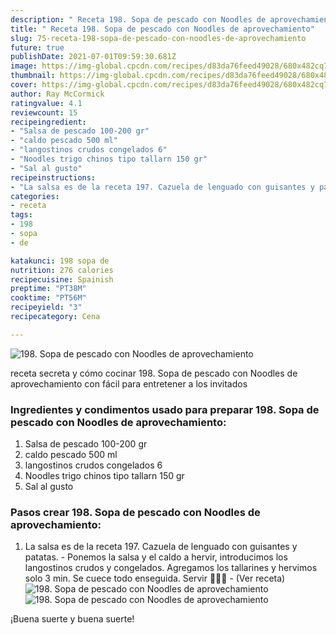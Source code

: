 ```yaml
---
description: " Receta 198. Sopa de pescado con Noodles de aprovechamiento"
title: " Receta 198. Sopa de pescado con Noodles de aprovechamiento"
slug: 75-receta-198-sopa-de-pescado-con-noodles-de-aprovechamiento
future: true
publishDate: 2021-07-01T09:59:30.681Z
image: https://img-global.cpcdn.com/recipes/d83da76feed49028/680x482cq70/198-sopa-de-pescado-con-noodles-de-aprovechamiento-foto-principal.jpg
thumbnail: https://img-global.cpcdn.com/recipes/d83da76feed49028/680x482cq70/198-sopa-de-pescado-con-noodles-de-aprovechamiento-foto-principal.jpg
cover: https://img-global.cpcdn.com/recipes/d83da76feed49028/680x482cq70/198-sopa-de-pescado-con-noodles-de-aprovechamiento-foto-principal.jpg
author: Ray McCormick
ratingvalue: 4.1
reviewcount: 15
recipeingredient:
- "Salsa de pescado 100-200 gr"
- "caldo pescado 500 ml"
- "langostinos crudos congelados 6"
- "Noodles trigo chinos tipo tallarn 150 gr"
- "Sal al gusto"
recipeinstructions:
- "La salsa es de la receta 197. Cazuela de lenguado con guisantes y patatas.  Ponemos la salsa y el caldo a hervir, introducimos los langostinos crudos y congelados. Agregamos los tallarines y hervimos solo 3 min. Se cuece todo enseguida. Servir 🧚🏻‍♀️           (Ver receta)"
categories:
- receta
tags:
- 198
- sopa
- de

katakunci: 198 sopa de 
nutrition: 276 calories
recipecuisine: Spainish
preptime: "PT38M"
cooktime: "PT56M"
recipeyield: "3"
recipecategory: Cena

---
```



![198. Sopa de pescado con Noodles de aprovechamiento](https://img-global.cpcdn.com/recipes/d83da76feed49028/680x482cq70/198-sopa-de-pescado-con-noodles-de-aprovechamiento-foto-principal.jpg)

receta secreta y cómo cocinar 198. Sopa de pescado con Noodles de aprovechamiento con fácil para entretener a los invitados

<!--inarticleads1-->

### Ingredientes y condimentos usado para preparar 198. Sopa de pescado con Noodles de aprovechamiento:

1. Salsa de pescado 100-200 gr
1. caldo pescado 500 ml
1. langostinos crudos congelados 6
1. Noodles trigo chinos tipo tallarn 150 gr
1. Sal al gusto



<!--inarticleads2-->

### Pasos crear 198. Sopa de pescado con Noodles de aprovechamiento:

1. La salsa es de la receta 197. Cazuela de lenguado con guisantes y patatas.  - Ponemos la salsa y el caldo a hervir, introducimos los langostinos crudos y congelados. Agregamos los tallarines y hervimos solo 3 min. Se cuece todo enseguida. Servir 🧚🏻‍♀️ -           (Ver receta)
<img src="https://img-global.cpcdn.com/steps/53e7011dcf16b01b/160x128cq70/foto-del-paso-1-de-la-receta-198-sopa-de-pescado-con-noodles-de-aprovechamiento.jpg" alt="198. Sopa de pescado con Noodles de aprovechamiento"><img src="https://img-global.cpcdn.com/steps/3f72cb408214dc87/160x128cq70/foto-del-paso-1-de-la-receta-198-sopa-de-pescado-con-noodles-de-aprovechamiento.jpg" alt="198. Sopa de pescado con Noodles de aprovechamiento">


¡Buena suerte y buena suerte!

